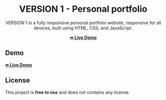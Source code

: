 <div align="center">

# VERSION 1 - Personal portfolio

VERSION 1 is a fully responsive personal portfolio website, responsive for all devices, built using HTML, CSS, and JavaScript.

 <a href="https://tomsabu444.github.io/personal-portfoli-v1/"><strong>➥ Live Demo</strong></a> 
 
 </div>
 
## Demo

 <a href="https://tomsabu444.github.io/personal-portfoli-v1/"><strong>➥ Live Demo</strong></a> 


## License

This project is **free to use** and does not contains any license.
